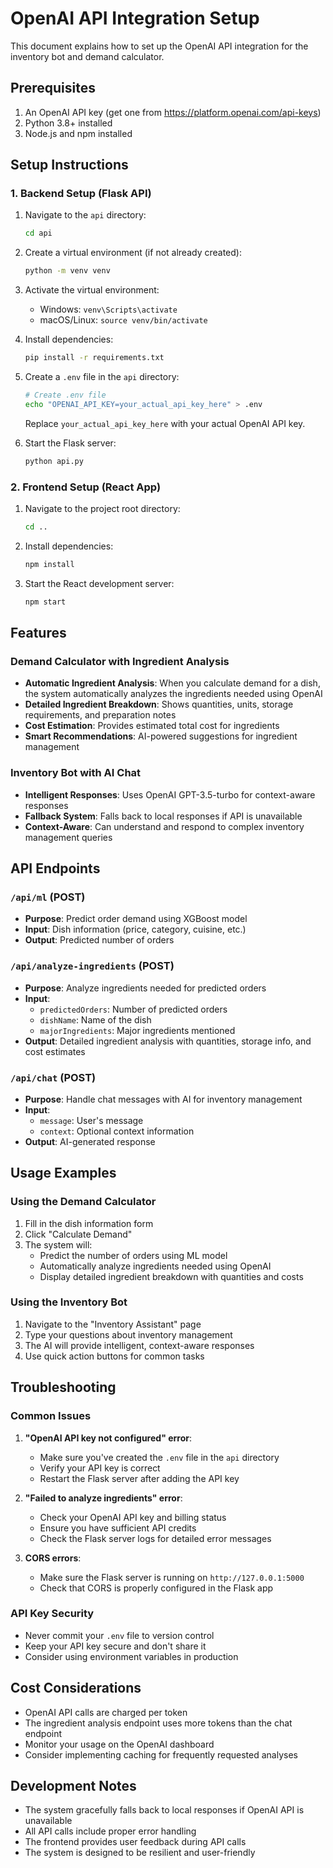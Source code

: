 # OpenAI API Integration Setup

This document explains how to set up the OpenAI API integration for the inventory bot and demand calculator.

## Prerequisites

1. An OpenAI API key (get one from https://platform.openai.com/api-keys)
2. Python 3.8+ installed
3. Node.js and npm installed

## Setup Instructions

### 1. Backend Setup (Flask API)

1. Navigate to the `api` directory:
   ```bash
   cd api
   ```

2. Create a virtual environment (if not already created):
   ```bash
   python -m venv venv
   ```

3. Activate the virtual environment:
   - Windows: `venv\Scripts\activate`
   - macOS/Linux: `source venv/bin/activate`

4. Install dependencies:
   ```bash
   pip install -r requirements.txt
   ```

5. Create a `.env` file in the `api` directory:
   ```bash
   # Create .env file
   echo "OPENAI_API_KEY=your_actual_api_key_here" > .env
   ```
   
   Replace `your_actual_api_key_here` with your actual OpenAI API key.

6. Start the Flask server:
   ```bash
   python api.py
   ```

### 2. Frontend Setup (React App)

1. Navigate to the project root directory:
   ```bash
   cd ..
   ```

2. Install dependencies:
   ```bash
   npm install
   ```

3. Start the React development server:
   ```bash
   npm start
   ```

## Features

### Demand Calculator with Ingredient Analysis

- **Automatic Ingredient Analysis**: When you calculate demand for a dish, the system automatically analyzes the ingredients needed using OpenAI
- **Detailed Ingredient Breakdown**: Shows quantities, units, storage requirements, and preparation notes
- **Cost Estimation**: Provides estimated total cost for ingredients
- **Smart Recommendations**: AI-powered suggestions for ingredient management

### Inventory Bot with AI Chat

- **Intelligent Responses**: Uses OpenAI GPT-3.5-turbo for context-aware responses
- **Fallback System**: Falls back to local responses if API is unavailable
- **Context-Aware**: Can understand and respond to complex inventory management queries

## API Endpoints

### `/api/ml` (POST)
- **Purpose**: Predict order demand using XGBoost model
- **Input**: Dish information (price, category, cuisine, etc.)
- **Output**: Predicted number of orders

### `/api/analyze-ingredients` (POST)
- **Purpose**: Analyze ingredients needed for predicted orders
- **Input**: 
  - `predictedOrders`: Number of predicted orders
  - `dishName`: Name of the dish
  - `majorIngredients`: Major ingredients mentioned
- **Output**: Detailed ingredient analysis with quantities, storage info, and cost estimates

### `/api/chat` (POST)
- **Purpose**: Handle chat messages with AI for inventory management
- **Input**: 
  - `message`: User's message
  - `context`: Optional context information
- **Output**: AI-generated response

## Usage Examples

### Using the Demand Calculator

1. Fill in the dish information form
2. Click "Calculate Demand"
3. The system will:
   - Predict the number of orders using ML model
   - Automatically analyze ingredients needed using OpenAI
   - Display detailed ingredient breakdown with quantities and costs

### Using the Inventory Bot

1. Navigate to the "Inventory Assistant" page
2. Type your questions about inventory management
3. The AI will provide intelligent, context-aware responses
4. Use quick action buttons for common tasks

## Troubleshooting

### Common Issues

1. **"OpenAI API key not configured" error**:
   - Make sure you've created the `.env` file in the `api` directory
   - Verify your API key is correct
   - Restart the Flask server after adding the API key

2. **"Failed to analyze ingredients" error**:
   - Check your OpenAI API key and billing status
   - Ensure you have sufficient API credits
   - Check the Flask server logs for detailed error messages

3. **CORS errors**:
   - Make sure the Flask server is running on `http://127.0.0.1:5000`
   - Check that CORS is properly configured in the Flask app

### API Key Security

- Never commit your `.env` file to version control
- Keep your API key secure and don't share it
- Consider using environment variables in production

## Cost Considerations

- OpenAI API calls are charged per token
- The ingredient analysis endpoint uses more tokens than the chat endpoint
- Monitor your usage on the OpenAI dashboard
- Consider implementing caching for frequently requested analyses

## Development Notes

- The system gracefully falls back to local responses if OpenAI API is unavailable
- All API calls include proper error handling
- The frontend provides user feedback during API calls
- The system is designed to be resilient and user-friendly


